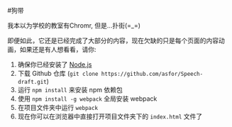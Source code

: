 #狗带

我本以为学校的教室有Chromr, 但是...扑街(=_=)

即便如此，它还是已经完成了大部分的内容，现在欠缺的只是每个页面的内容动画，如果还是有人想看看，请你:

1. 确保你已经安装了 [Node.js](http://nodejs.org/) 
2. 下载 Github 仓库 (`git clone https://github.com/asfor/Speech-draft.git`)
3. 运行 `npm install` 来安装 npm 依赖包
4. 使用 `npm install -g webpack` 全局安装 webpack
5. 在项目文件夹中运行 `webpack`
6. 现在你可以在浏览器中直接打开项目文件夹下的 `index.html` 文件了